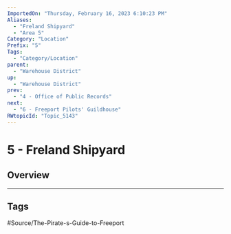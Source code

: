 ```yaml
---
ImportedOn: "Thursday, February 16, 2023 6:10:23 PM"
Aliases:
  - "Freland Shipyard"
  - "Area 5"
Category: "Location"
Prefix: "5"
Tags:
  - "Category/Location"
parent:
  - "Warehouse District"
up:
  - "Warehouse District"
prev:
  - "4 - Office of Public Records"
next:
  - "6 - Freeport Pilots' Guildhouse"
RWtopicId: "Topic_5143"
---
```

# 5 - Freland Shipyard
## Overview

---
## Tags
#Source/The-Pirate-s-Guide-to-Freeport

